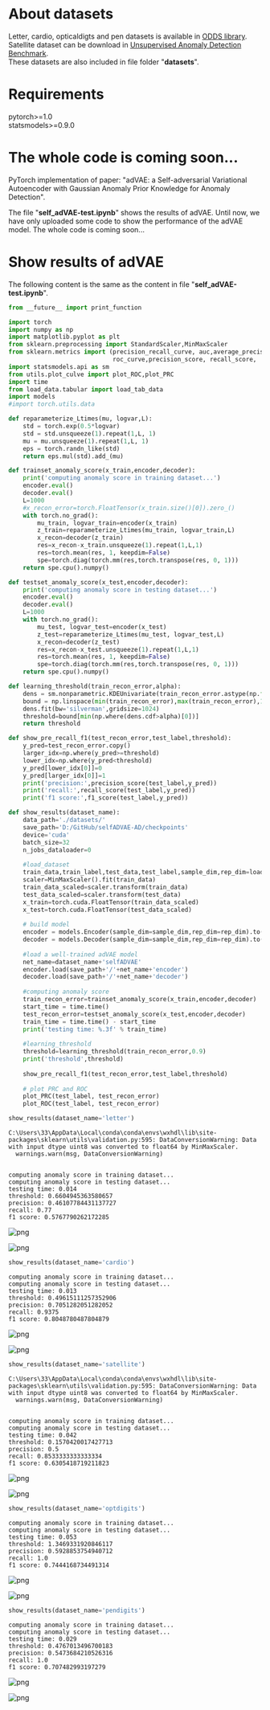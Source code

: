 # About datasets
Letter, cardio, opticaldigts and pen datasets is available in [ODDS library](http://odds.cs.stonybrook.edu/).  
Satellite dataset can be download in [Unsupervised Anomaly Detection Benchmark](https://dataverse.harvard.edu/dataset.xhtml?persistentId=doi:10.7910/DVN/OPQMVF).  
These datasets are also included in file folder "**datasets**".

# Requirements
pytorch>=1.0  
statsmodels>=0.9.0
# The whole code is coming soon...

PyTorch implementation of paper: "adVAE: a Self-adversarial Variational Autoencoder with Gaussian Anomaly Prior Knowledge for Anomaly Detection".

The file "**self_adVAE-test.ipynb**" shows the results of adVAE. Until now, we have only uploaded some code to show the performance of the adVAE model. The whole code is coming soon...

# Show results of adVAE
The following content is the same as the content in file "**self_adVAE-test.ipynb**".



```python
from __future__ import print_function

import torch
import numpy as np
import matplotlib.pyplot as plt
from sklearn.preprocessing import StandardScaler,MinMaxScaler
from sklearn.metrics import (precision_recall_curve, auc,average_precision_score,
                             roc_curve,precision_score, recall_score,  f1_score)
import statsmodels.api as sm
from utils.plot_culve import plot_ROC,plot_PRC
import time
from load_data.tabular import load_tab_data
import models 
#import torch.utils.data
```


```python
def reparameterize_Ltimes(mu, logvar,L):
    std = torch.exp(0.5*logvar)
    std = std.unsqueeze(1).repeat(1,L, 1)
    mu = mu.unsqueeze(1).repeat(1,L, 1)
    eps = torch.randn_like(std)
    return eps.mul(std).add_(mu)
```


```python
def trainset_anomaly_score(x_train,encoder,decoder):
    print('computing anomaly score in training dataset...')
    encoder.eval()
    decoder.eval()
    L=1000
    #x_recon_error=torch.FloatTensor(x_train.size()[0]).zero_()
    with torch.no_grad():
        mu_train, logvar_train=encoder(x_train)
        z_train=reparameterize_Ltimes(mu_train, logvar_train,L)
        x_recon=decoder(z_train)
        res=x_recon-x_train.unsqueeze(1).repeat(1,L,1)
        res=torch.mean(res, 1, keepdim=False)
        spe=torch.diag(torch.mm(res,torch.transpose(res, 0, 1)))
    return spe.cpu().numpy()
```


```python
def testset_anomaly_score(x_test,encoder,decoder):
    print('computing anomaly score in testing dataset...')
    encoder.eval()
    decoder.eval()
    L=1000
    with torch.no_grad():
        mu_test, logvar_test=encoder(x_test)
        z_test=reparameterize_Ltimes(mu_test, logvar_test,L)       
        x_recon=decoder(z_test)
        res=x_recon-x_test.unsqueeze(1).repeat(1,L,1)
        res=torch.mean(res, 1, keepdim=False)
        spe=torch.diag(torch.mm(res,torch.transpose(res, 0, 1)))
    return spe.cpu().numpy()
```


```python
def learning_threshold(train_recon_error,alpha):
    dens = sm.nonparametric.KDEUnivariate(train_recon_error.astype(np.float))
    bound = np.linspace(min(train_recon_error),max(train_recon_error),1024)
    dens.fit(bw='silverman',gridsize=1024)
    threshold=bound[min(np.where(dens.cdf>alpha)[0])]
    return threshold
```


```python
def show_pre_recall_f1(test_recon_error,test_label,threshold):
    y_pred=test_recon_error.copy()
    larger_idx=np.where(y_pred>=threshold)
    lower_idx=np.where(y_pred<threshold)
    y_pred[lower_idx[0]]=0
    y_pred[larger_idx[0]]=1
    print('precision:',precision_score(test_label,y_pred))
    print('recall:',recall_score(test_label,y_pred))
    print('f1 score:',f1_score(test_label,y_pred))
```


```python
def show_results(dataset_name):
    data_path='./datasets/'
    save_path='D:/GitHub/selfADVAE-AD/checkpoints'
    device='cuda'
    batch_size=32
    n_jobs_dataloader=0
    
    #load_dataset
    train_data,train_label,test_data,test_label,sample_dim,rep_dim=load_tab_data(data_path=data_path, dataset_name=dataset_name)
    scaler=MinMaxScaler().fit(train_data)
    train_data_scaled=scaler.transform(train_data) 
    test_data_scaled=scaler.transform(test_data) 
    x_train=torch.cuda.FloatTensor(train_data_scaled)
    x_test=torch.cuda.FloatTensor(test_data_scaled)
    
    # build model
    encoder = models.Encoder(sample_dim=sample_dim,rep_dim=rep_dim).to(device)
    decoder = models.Decoder(sample_dim=sample_dim,rep_dim=rep_dim).to(device)
    
    #load a well-trained adVAE model
    net_name=dataset_name+'selfADVAE' 
    encoder.load(save_path+'/'+net_name+'encoder')
    decoder.load(save_path+'/'+net_name+'decoder')
    
    #computing anomaly score
    train_recon_error=trainset_anomaly_score(x_train,encoder,decoder)
    start_time = time.time()
    test_recon_error=testset_anomaly_score(x_test,encoder,decoder)
    train_time = time.time() - start_time
    print('testing time: %.3f' % train_time)
    
    #learning_threshold
    threshold=learning_threshold(train_recon_error,0.9)
    print('threshold',threshold)
    
    show_pre_recall_f1(test_recon_error,test_label,threshold)
    
    # plot PRC and ROC
    plot_PRC(test_label, test_recon_error)
    plot_ROC(test_label, test_recon_error)
```


```python
show_results(dataset_name='letter')
```

    C:\Users\33\AppData\Local\conda\conda\envs\wxhdl\lib\site-packages\sklearn\utils\validation.py:595: DataConversionWarning: Data with input dtype uint8 was converted to float64 by MinMaxScaler.
      warnings.warn(msg, DataConversionWarning)
    

    computing anomaly score in training dataset...
    computing anomaly score in testing dataset...
    testing time: 0.014
    threshold: 0.6604945363580657
    precision: 0.46107784431137727
    recall: 0.77
    f1 score: 0.5767790262172285
    


![png](output_7_2.png)



![png](output_7_3.png)



```python
show_results(dataset_name='cardio')
```

    computing anomaly score in training dataset...
    computing anomaly score in testing dataset...
    testing time: 0.013
    threshold: 0.49615111257352906
    precision: 0.7051282051282052
    recall: 0.9375
    f1 score: 0.8048780487804879
    


![png](output_8_1.png)



![png](output_8_2.png)



```python
show_results(dataset_name='satellite')
```

    C:\Users\33\AppData\Local\conda\conda\envs\wxhdl\lib\site-packages\sklearn\utils\validation.py:595: DataConversionWarning: Data with input dtype uint8 was converted to float64 by MinMaxScaler.
      warnings.warn(msg, DataConversionWarning)
    

    computing anomaly score in training dataset...
    computing anomaly score in testing dataset...
    testing time: 0.042
    threshold: 0.1570420017427713
    precision: 0.5
    recall: 0.8533333333333334
    f1 score: 0.6305418719211823
    


![png](output_9_2.png)



![png](output_9_3.png)



```python
show_results(dataset_name='optdigits')
```

    computing anomaly score in training dataset...
    computing anomaly score in testing dataset...
    testing time: 0.053
    threshold: 1.3469331920846117
    precision: 0.5928853754940712
    recall: 1.0
    f1 score: 0.7444168734491314
    


![png](output_10_1.png)



![png](output_10_2.png)



```python
show_results(dataset_name='pendigits')
```

    computing anomaly score in training dataset...
    computing anomaly score in testing dataset...
    testing time: 0.029
    threshold: 0.4767013496700183
    precision: 0.5473684210526316
    recall: 1.0
    f1 score: 0.707482993197279
    


![png](output_11_1.png)



![png](output_11_2.png)

